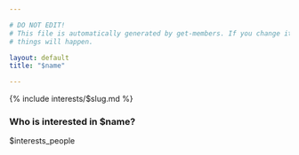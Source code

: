 ```yaml
---

# DO NOT EDIT!
# This file is automatically generated by get-members. If you change it, bad
# things will happen.

layout: default
title: "$name"

---
```


{% include interests/$slug.md %}

### Who is interested in $name?

$interests_people
